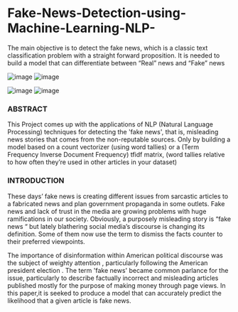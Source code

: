 # Fake-News-Detection-using-Machine-Learning-NLP-
The main objective is to detect the fake news, which is a classic text classification problem with a straight forward proposition. It is needed to build a model that can differentiate between “Real” news and “Fake” news

![image](https://user-images.githubusercontent.com/76562485/132942121-c67c6bb9-2c42-46db-9270-fd6637cc5eb4.png)                                                  ![image](https://user-images.githubusercontent.com/76562485/132942130-0a3fbd49-b5a5-4a30-bb73-f8f063606e8f.png)


![image](https://user-images.githubusercontent.com/76562485/132942159-90744ca0-fff6-4b4c-96f7-e8220b2c5bb9.png)                                                  ![image](https://user-images.githubusercontent.com/76562485/132942185-b22a04f6-a9cf-4076-93ec-57cb9ed89796.png)




### ABSTRACT
This Project comes up with the applications of NLP (Natural Language Processing) techniques for detecting the 'fake news', that is, misleading news stories that comes from the non-reputable sources. Only by building a model based on a count vectorizer (using word tallies) or a (Term Frequency Inverse Document Frequency) tfidf  matrix, (word tallies relative to how often they’re used in other articles in your dataset)

### INTRODUCTION 
These days’ fake news is creating different issues from sarcastic articles to a fabricated news and plan government propaganda in some outlets. Fake news and lack of trust in the media are growing problems with huge ramifications in our society. Obviously, a purposely misleading story is “fake news “  but lately blathering social media’s discourse is changing its definition. Some of them now use the term to dismiss the facts counter to their preferred viewpoints.

The importance of disinformation within American political discourse was the subject of weighty attention , particularly following the American president election . The term 'fake news' became common parlance for the issue, particularly to describe factually incorrect and misleading articles published mostly for the purpose of making money through page views. In this paper,it is  seeked to produce a model that can accurately predict the likelihood that a given article is fake news.
